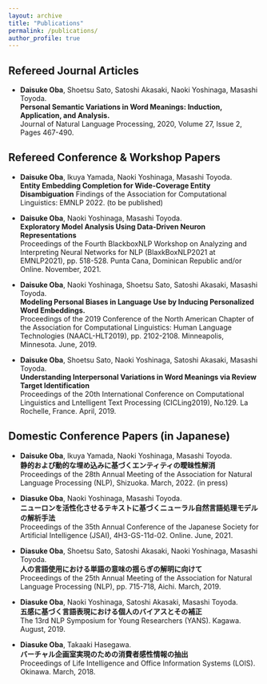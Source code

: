 ```yaml
---
layout: archive
title: "Publications"
permalink: /publications/
author_profile: true
---
```


## Refereed Journal Articles
- __Daisuke Oba__, Shoetsu Sato, Satoshi Akasaki, Naoki Yoshinaga, Masashi Toyoda.  
**Personal Semantic Variations in Word Meanings: Induction, Application, and Analysis.**  
Journal of Natural Language Processing, 2020, Volume 27, Issue 2, Pages 467-490.  

## Refereed Conference & Workshop Papers
- __Daisuke Oba__, Ikuya Yamada, Naoki Yoshinaga, Masashi Toyoda.  
**Entity Embedding Completion for Wide-Coverage Entity Disambiguation**
Findings of the Association for Computational Linguistics: EMNLP 2022. (to be published)  

- __Daisuke Oba__, Naoki Yoshinaga, Masashi Toyoda.  
**Exploratory Model Analysis Using Data-Driven Neuron Representations**  
Proceedings of the Fourth BlackboxNLP Workshop on Analyzing and Interpreting Neural Networks for NLP (BlaxkBoxNLP2021 at EMNLP2021), pp. 518-528. Punta Cana, Dominican Republic and/or Online. November, 2021.  

- __Daisuke Oba__, Naoki Yoshinaga, Shoetsu Sato, Satoshi Akasaki, Masashi Toyoda.  
**Modeling Personal Biases in Language Use by Inducing Personalized Word Embeddings.**  
Proceedings of the 2019 Conference of the North American Chapter of the Association for Computational Linguistics: Human Language Technologies (NAACL-HLT2019), pp. 2102-2108. Minneapolis, Minnesota. June, 2019.  

- __Daisuke Oba__, Shoetsu Sato, Naoki Yoshinaga, Satoshi Akasaki, Masashi Toyoda.  
**Understanding Interpersonal Variations in Word Meanings via Review Target Identification**   
Proceedings of the 20th International Conference on Computational Linguistics and Lntelligent Text Processing (CICLing2019), No.129. La Rochelle, France. April, 2019.  

## Domestic Conference Papers (in Japanese)
- __Daisuke Oba__, Ikuya Yamada, Naoki Yoshinaga, Masashi Toyoda.  
**静的および動的な埋め込みに基づくエンティティの曖昧性解消**  
Proceedings of the 28th Annual Meeting of the Association for Natural Language Processing (NLP), Shizuoka. March, 2022. (in press)

- __Diasuke Oba__, Naoki Yoshinaga, Masashi Toyoda.    
**ニューロンを活性化させるテキストに基づくニューラル自然言語処理モデルの解析手法**  
Proceedings of the 35th Annual Conference of the Japanese Society for Artificial Intelligence (JSAI), 4H3-GS-11d-02. Online. June, 2021.   

- __Diasuke Oba__, Shoetsu Sato, Satoshi Akasaki, Naoki Yoshinaga, Masashi Toyoda.    
**人の言語使用における単語の意味の揺らぎの解明に向けて**  
Proceedings of the 25th Annual Meeting of the Association for Natural Language Processing (NLP), pp. 715-718, Aichi. March, 2019.  

- __Diasuke Oba__, Naoki Yoshinaga, Satoshi Akasaki, Masashi Toyoda.  
**五感に基づく言語表現における個人のバイアスとその補正**   
The 13rd NLP Symposium for Young Researchers (YANS). Kagawa. August, 2019.  

- __Diasuke Oba__, Takaaki Hasegawa.  
**バーチャル企画室実現のための消費者感性情報の抽出**   
Proceedings of Life Intelligence and Office Information Systems (LOIS). Okinawa. March, 2018.

